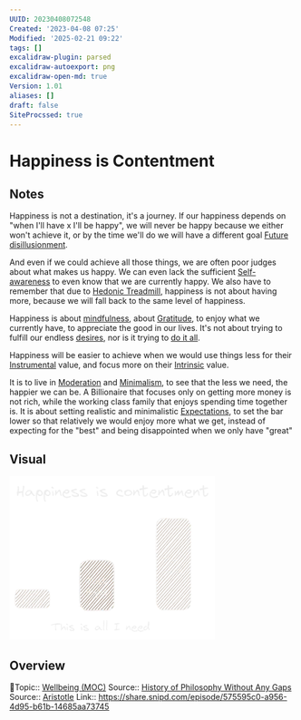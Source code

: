 ```yaml
---
UUID: 20230408072548
Created: '2023-04-08 07:25'
Modified: '2025-02-21 09:22'
tags: []
excalidraw-plugin: parsed
excalidraw-autoexport: png
excalidraw-open-md: true
Version: 1.01
aliases: []
draft: false
SiteProcssed: true
---
```


# Happiness is Contentment

## Notes

Happiness is not a destination, it's a journey. If our happiness depends on "when I'll have x I'll be happy", we will never be happy because we either won't achieve it, or by the time we'll do we will have a different goal [Future disillusionment](/notes/future-disillusionment.md).

And even if we could achieve all those things, we are often poor judges about what makes us happy. We can even lack the sufficient [Self-awareness](/notes/self-awareness.md) to even know that we are currently happy. We also have to remember that due to [Hedonic Treadmill](/notes/hedonic-treadmill.md), happiness is not about having more, because we will fall back to the same level of happiness.

Happiness is about [mindfulness](/notes/intentionality.md), about [Gratitude](/notes/gratitude.md), to enjoy what we currently have, to appreciate the good in our lives. It's not about trying to fulfill our endless [desires](/notes/desire.md), nor is it trying to [do it all](/notes/hustle-culture.md).

Happiness will be easier to achieve when we would use things less for their [Instrumental](/notes/instrumental.md) value, and focus more on their [Intrinsic](/notes/intrinsic.md) value.

It is to live in [Moderation](/notes/balance-extremes.md) and [Minimalism](/notes/addition-by-subtraction.md), to see that the less we need, the happier we can be. A Billionaire that focuses only on getting more money is not rich, while the working class family that enjoys spending time together is. It is about setting realistic and minimalistic [Expectations](/notes/expectations.md), to set the bar lower so that relatively we would enjoy more what we get, instead of expecting for the "best" and being disappointed when we only have "great"

## Visual

![Happiness is contentment.webp](/notes/happiness-is-contentment.webp)
## Overview
🔼Topic:: [Wellbeing (MOC)](/mocs/wellbeing-moc.md)
Source:: [History of Philosophy Without Any Gaps](/notes/history-of-philosophy-without-any-gaps.md)
Source:: [Aristotle](/notes/aristotle-philosopher.md)
Link:: https://share.snipd.com/episode/575595c0-a956-4d95-b61b-14685aa73745

